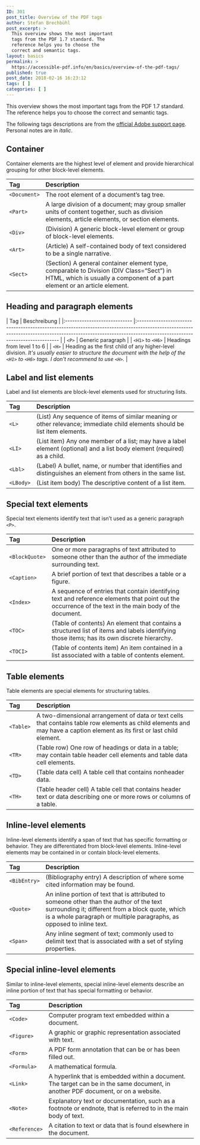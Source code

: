 ```yaml
---
ID: 301
post_title: Overview of the PDF tags
author: Stefan Brechbühl
post_excerpt: >
  This overview shows the most important
  tags from the PDF 1.7 standard. The
  reference helps you to choose the
  correct and semantic tags.
layout: basics
permalink: >
  https://accessible-pdf.info/en/basics/overview-of-the-pdf-tags/
published: true
post_date: 2018-02-16 16:23:12
tags: [ ]
categories: [ ]
---
```

This overview shows the most important tags from the PDF 1.7 standard. The reference helps you to choose the correct and semantic tags.

The following tags descriptions are from the [official Adobe support page][1]. Personal notes are in *italic*.

## Container

Container elements are the highest level of element and provide hierarchical grouping for other block-level elements.

| Tag                | Description                                                                                                                                                          |
|:------------------ |:-------------------------------------------------------------------------------------------------------------------------------------------------------------------- |
| `<Document>` | The root element of a document’s tag tree.                                                                                                                           |
| `<Part>`     | A large division of a document; may group smaller units of content together, such as division elements, article elements, or section elements.                       |
| `<Div>`      | (Division) A generic block-level element or group of block-level elements.                                                                                           |
| `<Art>`      | (Article) A self-contained body of text considered to be a single narrative.                                                                                         |
| `<Sect>`     | (Section) A general container element type, comparable to Division (DIV Class=“Sect”) in HTML, which is usually a component of a part element or an article element. |

## Heading and paragraph elements

| Tag | Beschreibung | |:---------------------------- |:--------------------------------------------------------------------------------------------------------------------------------------------------------------------------------------------------------- | | `<P>` | Generic paragraph | | `<H1>` to `<H6>` | Headings from level 1 to 6 | | `<H>` | Heading as the first child of any higher-level division. *It's usually easier to structure the document with the help of the `<H1>` to `<H6>` tags. I don't recommend to use `<H>`.* |

## Label and list elements

Label and list elements are block-level elements used for structuring lists.

| Tag             | Description                                                                                                                |
|:--------------- |:-------------------------------------------------------------------------------------------------------------------------- |
| `<L>`     | (List) Any sequence of items of similar meaning or other relevance; immediate child elements should be list item elements. |
| `<LI>`    | (List item) Any one member of a list; may have a label element (optional) and a list body element (required) as a child.   |
| `<Lbl>`   | (Label) A bullet, name, or number that identifies and distinguishes an element from others in the same list.               |
| `<LBody>` | (List item body) The descriptive content of a list item.                                                                   |

## Special text elements

Special text elements identify text that isn’t used as a generic paragraph `<P>`.

| Tag                  | Description                                                                                                                                            |
|:-------------------- |:------------------------------------------------------------------------------------------------------------------------------------------------------ |
| `<BlockQuote>` | One or more paragraphs of text attributed to someone other than the author of the immediate surrounding text.                                          |
| `<Caption>`    | A brief portion of text that describes a table or a figure.                                                                                            |
| `<Index>`      | A sequence of entries that contain identifying text and reference elements that point out the occurrence of the text in the main body of the document. |
| `<TOC>`        | (Table of contents) An element that contains a structured list of items and labels identifying those items; has its own discrete hierarchy.            |
| `<TOCI>`       | (Table of contents item) An item contained in a list associated with a table of contents element.                                                      |

## Table elements

Table elements are special elements for structuring tables.

| Tag             | Description                                                                                                                                                               |
|:--------------- |:------------------------------------------------------------------------------------------------------------------------------------------------------------------------- |
| `<Table>` | A two-dimensional arrangement of data or text cells that contains table row elements as child elements and may have a caption element as its first or last child element. |
| `<TR>`    | (Table row) One row of headings or data in a table; may contain table header cell elements and table data cell elements.                                                  |
| `<TD>`    | (Table data cell) A table cell that contains nonheader data.                                                                                                              |
| `<TH>`    | (Table header cell) A table cell that contains header text or data describing one or more rows or columns of a table.                                                     |

## Inline-level elements

Inline-level elements identify a span of text that has specific formatting or behavior. They are differentiated from block-level elements. Inline-level elements may be contained in or contain block-level elements.

| Tag                | Description                                                                                                                                                                                                           |
|:------------------ |:--------------------------------------------------------------------------------------------------------------------------------------------------------------------------------------------------------------------- |
| `<BibEntry>` | (Bibliography entry) A description of where some cited information may be found.                                                                                                                                      |
| `<Quote>`    | An inline portion of text that is attributed to someone other than the author of the text surrounding it; different from a block quote, which is a whole paragraph or multiple paragraphs, as opposed to inline text. |
| `<Span>`     | Any inline segment of text; commonly used to delimit text that is associated with a set of styling properties.                                                                                                        |

## Special inline-level elements

Similar to inline-level elements, special inline-level elements describe an inline portion of text that has special formatting or behavior.

| Tag                 | Description                                                                                                                       |
|:------------------- |:--------------------------------------------------------------------------------------------------------------------------------- |
| `<Code>`      | Computer program text embedded within a document.                                                                                 |
| `<Figure>`    | A graphic or graphic representation associated with text.                                                                         |
| `<Form>`      | A PDF form annotation that can be or has been filled out.                                                                         |
| `<Formula>`   | A mathematical formula.                                                                                                           |
| `<Link>`      | A hyperlink that is embedded within a document. The target can be in the same document, in another PDF document, or on a website. |
| `<Note>`      | Explanatory text or documentation, such as a footnote or endnote, that is referred to in the main body of text.                   |
| `<Reference>` | A citation to text or data that is found elsewhere in the document.                                                               |

 [1]: https://helpx.adobe.com/acrobat/using/editing-document-structure-content-tags.html